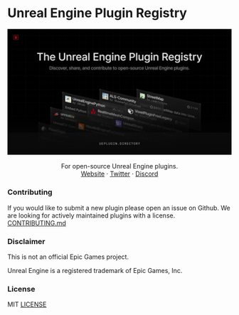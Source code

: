 # Unreal Engine Plugin Registry

![hero](public/hero.png)

<p align="center">For open-source Unreal Engine plugins.
  <br />
  <a href="https://ueplugins.directory">Website</a>
  ·
  <a href="https://x.com/runreal_dev">Twitter</a>
  ·
  <a href="https://discord.gg/6ZhWVU5W47">Discord</a>
</p>

### Contributing
If you would like to submit a new plugin please open an issue on Github. We are looking for actively maintained plugins with a license.
[CONTRIBUTING.md](CONTRIBUTING.md)


### Disclaimer
This is not an official Epic Games project.

Unreal Engine is a registered trademark of Epic Games, Inc.


### License

MIT [LICENSE](LICENSE)

